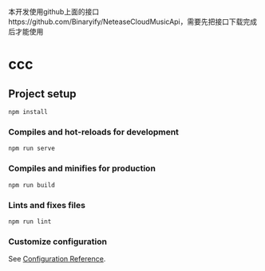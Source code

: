 
本开发使用github上面的接口https://github.com/Binaryify/NeteaseCloudMusicApi，需要先把接口下载完成后才能使用










# ccc

## Project setup
```
npm install
```

### Compiles and hot-reloads for development
```
npm run serve
```

### Compiles and minifies for production
```
npm run build
```

### Lints and fixes files
```
npm run lint
```

### Customize configuration
See [Configuration Reference](https://cli.vuejs.org/config/).
